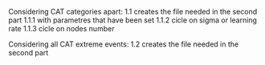Considering CAT categories apart:
  1.1 creates the file needed in the second part
    1.1.1 with parametres that have been set
    1.1.2 cicle on sigma or learning rate
    1.1.3 cicle on nodes number

Considering all CAT extreme events:
  1.2 creates the file needed in the second part
